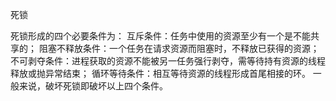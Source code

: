 死锁

死锁形成的四个必要条件为：
互斥条件：任务中使用的资源至少有一个是不能共享的；
阻塞不释放条件：一个任务在请求资源而阻塞时，不释放已获得的资源；
不可剥夺条件：进程获取的资源不能被另一任务强行剥夺，需等待持有资源的线程释放或抛异常结束；
循环等待条件：相互等待资源的线程形成首尾相接的环。
一般来说，破坏死锁即破坏以上四个条件。